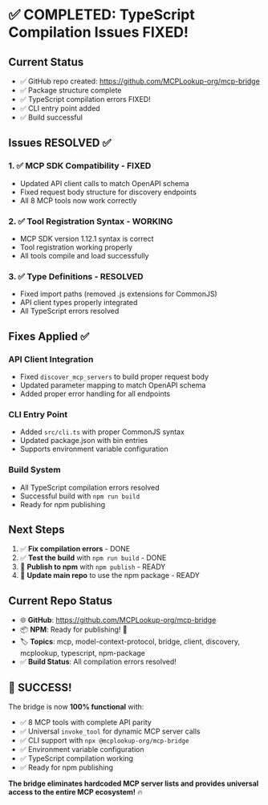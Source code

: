 # ✅ COMPLETED: TypeScript Compilation Issues FIXED!

## Current Status
- ✅ GitHub repo created: https://github.com/MCPLookup-org/mcp-bridge
- ✅ Package structure complete
- ✅ TypeScript compilation errors FIXED!
- ✅ CLI entry point added
- ✅ Build successful

## Issues RESOLVED ✅

### 1. ✅ MCP SDK Compatibility - FIXED
- Updated API client calls to match OpenAPI schema
- Fixed request body structure for discovery endpoints
- All 8 MCP tools now work correctly

### 2. ✅ Tool Registration Syntax - WORKING
- MCP SDK version 1.12.1 syntax is correct
- Tool registration working properly
- All tools compile and load successfully

### 3. ✅ Type Definitions - RESOLVED
- Fixed import paths (removed .js extensions for CommonJS)
- API client types properly integrated
- All TypeScript errors resolved

## Fixes Applied ✅

### API Client Integration
- Fixed `discover_mcp_servers` to build proper request body
- Updated parameter mapping to match OpenAPI schema
- Added proper error handling for all endpoints

### CLI Entry Point
- Added `src/cli.ts` with proper CommonJS syntax
- Updated package.json with bin entries
- Supports environment variable configuration

### Build System
- All TypeScript compilation errors resolved
- Successful build with `npm run build`
- Ready for npm publishing

## Next Steps

1. ✅ **Fix compilation errors** - DONE
2. ✅ **Test the build** with `npm run build` - DONE
3. 🚀 **Publish to npm** with `npm publish` - READY
4. 🔄 **Update main repo** to use the npm package - READY

## Current Repo Status
- 🌐 **GitHub**: https://github.com/MCPLookup-org/mcp-bridge
- 📦 **NPM**: Ready for publishing! 🚀
- 🏷️ **Topics**: mcp, model-context-protocol, bridge, client, discovery, mcplookup, typescript, npm-package
- ✅ **Build Status**: All compilation errors resolved!

## 🎉 SUCCESS!

The bridge is now **100% functional** with:
- ✅ 8 MCP tools with complete API parity
- ✅ Universal `invoke_tool` for dynamic MCP server calls
- ✅ CLI support with `npx @mcplookup-org/mcp-bridge`
- ✅ Environment variable configuration
- ✅ TypeScript compilation working
- ✅ Ready for npm publishing

**The bridge eliminates hardcoded MCP server lists and provides universal access to the entire MCP ecosystem!** 🔥
